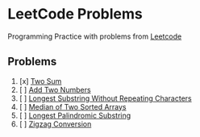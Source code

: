 # LeetCode Problems
Programming Practice with problems from [Leetcode](https://leetcode.com)

## Problems
1. [x] [Two Sum](https://leetcode.com/problems/two-sum/)
2. [ ] [Add Two Numbers](https://leetcode.com/problems/add-two-numbers/)
3. [ ] [Longest Substring Without Repeating Characters](https://leetcode.com/problems/longest-substring-without-repeating-characters/)
4. [ ] [Median of Two Sorted Arrays](https://leetcode.com/problems/median-of-two-sorted-arrays/)
5. [ ] [Longest Palindromic Substring](https://leetcode.com/problems/longest-palindromic-substring/)
6. [ ] [Zigzag Conversion](https://leetcode.com/problems/zigzag-conversion/)
